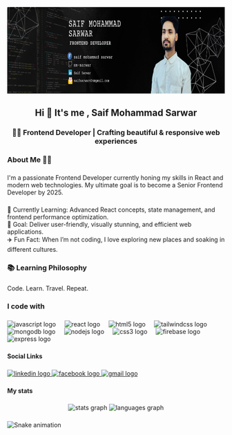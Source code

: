 <div align="center">
  <img height="200" src="https://raw.githubusercontent.com/sm-sarwar/sm-sarwar/refs/heads/main/Black%20and%20Yellow%20Web%20Developer%20LinkedIn%20Banner%20(1).png"  />
</div>

###

<h2 align="center">Hi 👋 It's me , Saif Mohammad Sarwar</h2>

###

<h3 align="center">👨‍💻 Frontend Developer | Crafting beautiful & responsive web experiences</h3>

###

<h3 align="left">About Me 👨‍💻</h3>

###

<h3 align="center"></h3>

###

<p align="left">I'm a passionate Frontend Developer currently honing my skills in React and modern web technologies. My ultimate goal is to become a Senior Frontend Developer by 2025.</p>

###

<p align="left">🌱 Currently Learning: Advanced React concepts, state management, and frontend performance optimization.<br>🎯 Goal: Deliver user-friendly, visually stunning, and efficient web applications.<br>✈️ Fun Fact: When I’m not coding, I love exploring new places and soaking in different cultures.</p>

###

<h3 align="left">📚 Learning Philosophy</h3>

###

<p align="left">Code. Learn. Travel. Repeat.</p>

###

<h3 align="left">I code with</h3>

###

<div align="left">
  <img src="https://cdn.jsdelivr.net/gh/devicons/devicon/icons/javascript/javascript-original.svg" height="40" alt="javascript logo"  />
  <img width="12" />
  <img src="https://cdn.jsdelivr.net/gh/devicons/devicon/icons/react/react-original.svg" height="40" alt="react logo"  />
  <img width="12" />
  <img src="https://cdn.jsdelivr.net/gh/devicons/devicon/icons/html5/html5-original.svg" height="40" alt="html5 logo"  />
  <img width="12" />
  <img src="https://skillicons.dev/icons?i=tailwind" height="40" alt="tailwindcss logo"  />
  <img width="12" />
  <img src="https://skillicons.dev/icons?i=mongodb" height="40" alt="mongodb logo"  />
  <img width="12" />
  <img src="https://cdn.jsdelivr.net/gh/devicons/devicon/icons/nodejs/nodejs-original.svg" height="40" alt="nodejs logo"  />
  <img width="12" />
  <img src="https://cdn.jsdelivr.net/gh/devicons/devicon/icons/css3/css3-original.svg" height="40" alt="css3 logo"  />
  <img width="12" />
  <img src="https://cdn.jsdelivr.net/gh/devicons/devicon/icons/firebase/firebase-plain.svg" height="40" alt="firebase logo"  />
  <img width="12" />
  <img src="https://skillicons.dev/icons?i=express" height="40" alt="express logo"  />
</div>

###

<h4 align="left">Social Links</h4>

###

<div align="left">
  <a href="https://www.linkedin.com/in/saif-sarwar-737170264/" target="_blank">
    <img src="https://raw.githubusercontent.com/maurodesouza/profile-readme-generator/master/src/assets/icons/social/linkedin/default.svg" width="52" height="40" alt="linkedin logo"  />
  </a>
  <a href="https://www.facebook.com/saif.m.sarwar" target="_blank">
    <img src="https://raw.githubusercontent.com/maurodesouza/profile-readme-generator/master/src/assets/icons/social/facebook/default.svg" width="52" height="40" alt="facebook logo"  />
  </a>
  <a href="saifsarwar404@gmail.com" target="_blank">
    <img src="https://raw.githubusercontent.com/maurodesouza/profile-readme-generator/master/src/assets/icons/social/gmail/default.svg" width="52" height="40" alt="gmail logo"  />
  </a>
</div>

###

<h4 align="left">My stats</h4>

###

<div align="center">
  <img src="https://github-readme-stats.vercel.app/api?username=sm-sarwar&hide_title=false&hide_rank=false&show_icons=true&include_all_commits=true&count_private=true&disable_animations=false&theme=dracula&locale=en&hide_border=false&order=1" height="150" alt="stats graph"  />
  <img src="https://github-readme-stats.vercel.app/api/top-langs?username=sm-sarwar&locale=en&hide_title=false&layout=compact&card_width=320&langs_count=5&theme=dracula&hide_border=false&order=2" height="150" alt="languages graph"  />
</div>

###

<img src="https://raw.githubusercontent.com/sm-sarwar/sm-sarwar/output/snake.svg" alt="Snake animation" />

###
